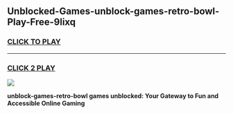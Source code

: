 
## Unblocked-Games-unblock-games-retro-bowl-Play-Free-9lixq
<h3>
<a href="https://premium76.site?title=unblock-games-retro-bowl&ref=18A1">CLICK TO PLAY</a></h3>
<hr>

<h3>
<a href="https://premium76.site?title=unblock-games-retro-bowl&ref=18A1">CLICK 2 PLAY</a>
  
</h3>

<a href="https://premium76.site?title=unblock-games-retro-bowl&ref=18A1"><img src="https://clearcache.store/games.png"></a>


**unblock-games-retro-bowl games unblocked: Your Gateway to Fun and Accessible Online Gaming**
